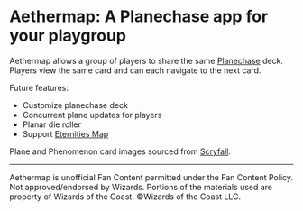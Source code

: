 # Aethermap: A Planechase app for your playgroup

Aethermap allows a group of players to share the same [Planechase](https://mtg.fandom.com/wiki/Planechase_%28format%29) deck.
Players view the same card and can each navigate to the next card.

Future features:
* Customize planechase deck
* Concurrent plane updates for players
* Planar die roller
* Support [Eternities Map](https://magic.wizards.com/en/articles/archive/feature/eternities-map-2010-07-19-0)

Plane and Phenomenon card images sourced from [Scryfall](https://scryfall.com/).

---

Aethermap is unofficial Fan Content permitted under the Fan Content Policy.
Not approved/endorsed by Wizards.
Portions of the materials used are property of Wizards of the Coast.
©Wizards of the Coast LLC.
